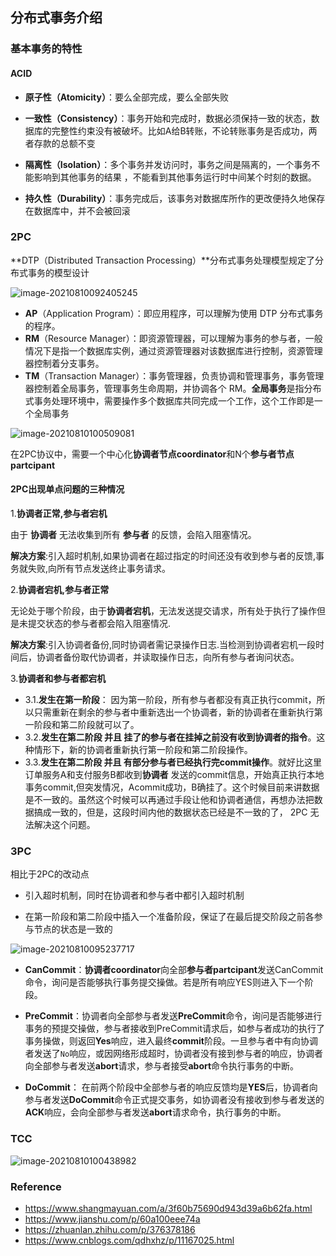 ## 分布式事务介绍

### 基本事务的特性

#### ACID

- **原子性（Atomicity）**：要么全部完成，要么全部失败

- **一致性（Consistency）**：事务开始和完成时，数据必须保持一致的状态，数据库的完整性约束没有被破坏。比如A给B转账，不论转账事务是否成功，两者存款的总额不变

- **隔离性（Isolation）**：多个事务并发访问时，事务之间是隔离的，一个事务不能影响到其他事务的结果 ，不能看到其他事务运行时中间某个时刻的数据。

- **持久性（Durability）**：事务完成后，该事务对数据库所作的更改便持久地保存在数据库中，并不会被回滚







### 2PC





**DTP（Distributed Transaction Processing）**分布式事务处理模型规定了分布式事务的模型设计

![image-20210810092405245](D:\Dev\SrcCode\spring-boot-climbing\data-climbing-manuscripts\src\main\data\theory\分布式事务介绍.assets\image-20210810092405245.png)

- **AP**（Application Program）：即应用程序，可以理解为使用 DTP 分布式事务的程序。
- **RM**（Resource Manager）：即资源管理器，可以理解为事务的参与者，一般情况下是指一个数据库实例，通过资源管理器对该数据库进行控制，资源管理器控制着分支事务。
- **TM**（Transaction Manager）：事务管理器，负责协调和管理事务，事务管理器控制着全局事务，管理事务生命周期，并协调各个 RM。**全局事务**是指分布式事务处理环境中，需要操作多个数据库共同完成一个工作，这个工作即是一个全局事务





![image-20210810100509081](D:\Dev\SrcCode\spring-boot-climbing\data-climbing-manuscripts\src\main\data\theory\分布式事务介绍.assets\image-20210810100509081.png)





在2PC协议中，需要一个中心化**协调者节点coordinator**和N个**参与者节点partcipant**

#### 2PC出现单点问题的三种情况

1.**协调者正常,参与者宕机**

 由于 **协调者** 无法收集到所有 **参与者** 的反馈，会陷入阻塞情况。

 **解决方案**:引入超时机制,如果协调者在超过指定的时间还没有收到参与者的反馈,事务就失败,向所有节点发送终止事务请求。

2.**协调者宕机,参与者正常**

 无论处于哪个阶段，由于**协调者宕机**，无法发送提交请求，所有处于执行了操作但是未提交状态的参与者都会陷入阻塞情况.

 **解决方案**:引入协调者备份,同时协调者需记录操作日志.当检测到协调者宕机一段时间后，协调者备份取代协调者，并读取操作日志，向所有参与者询问状态。

3.**协调者和参与者都宕机**

- 3.1.**发生在第一阶段**： 因为第一阶段，所有参与者都没有真正执行commit，所以只需重新在剩余的参与者中重新选出一个协调者，新的协调者在重新执行第一阶段和第二阶段就可以了。
- 3.2.**发生在第二阶段 并且 挂了的参与者在挂掉之前没有收到协调者的指令**。这种情形下，新的协调者重新执行第一阶段和第二阶段操作。
- 3.3.**发生在第二阶段 并且 有部分参与者已经执行完commit操作**。就好比这里订单服务A和支付服务B都收到**协调者** 发送的commit信息，开始真正执行本地事务commit,但突发情况，Acommit成功，B确挂了。这个时候目前来讲数据是不一致的。虽然这个时候可以再通过手段让他和协调者通信，再想办法把数据搞成一致的，但是，这段时间内他的数据状态已经是不一致的了， 2PC 无法解决这个问题。



 



### 3PC

相比于2PC的改动点

- 引入超时机制，同时在协调者和参与者中都引入超时机制

- 在第一阶段和第二阶段中插入一个准备阶段，保证了在最后提交阶段之前各参与节点的状态是一致的

![image-20210810095237717](D:\Dev\SrcCode\spring-boot-climbing\data-climbing-manuscripts\src\main\data\theory\分布式事务介绍.assets\image-20210810095237717.png)

- **CanCommit**：**协调者coordinator**向全部**参与者partcipant**发送CanCommit命令，询问是否能够执行事务提交操做。若是所有响应YES则进入下一个阶段。

- **PreCommit**：协调者向全部参与者发送**PreCommit**命令，询问是否能够进行事务的预提交操做，参与者接收到PreCommit请求后，如参与者成功的执行了事务操做，则返回**Yes**响应，进入最终**commit**阶段。一旦参与者中有向协调者发送了`No`响应，或因网络形成超时，协调者没有接到参与者的响应，协调者向全部参与者发送**abort**请求，参与者接受**abort**命令执行事务的中断。

- **DoCommit**： 在前两个阶段中全部参与者的响应反馈均是**YES**后，协调者向参与者发送**DoCommit**命令正式提交事务，如协调者没有接收到参与者发送的**ACK**响应，会向全部参与者发送**abort**请求命令，执行事务的中断。



### TCC

![image-20210810100438982](D:\Dev\SrcCode\spring-boot-climbing\data-climbing-manuscripts\src\main\data\theory\分布式事务介绍.assets\image-20210810100438982.png)







### Reference

- https://www.shangmayuan.com/a/3f60b75690d943d39a6b62fa.html
- https://www.jianshu.com/p/60a100eee74a
- https://zhuanlan.zhihu.com/p/376378186
- https://www.cnblogs.com/qdhxhz/p/11167025.html